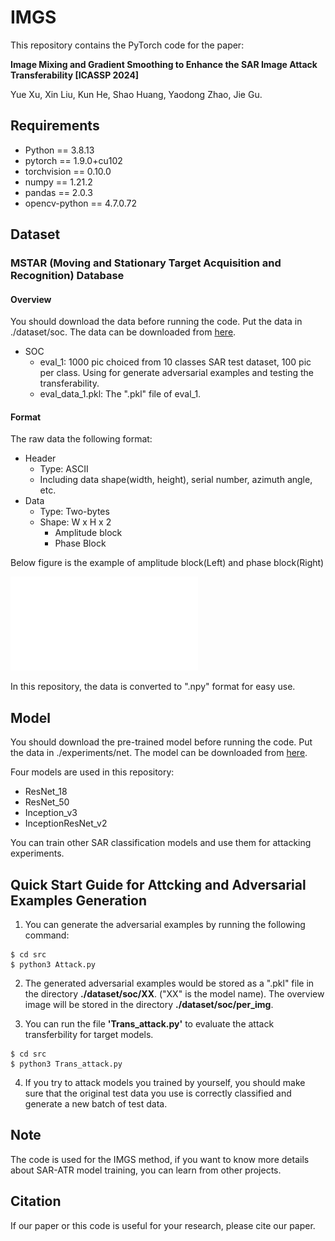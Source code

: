 # IMGS
This repository contains the PyTorch code for the paper:

**Image Mixing and Gradient Smoothing to Enhance the SAR Image Attack Transferability [ICASSP 2024]**

Yue Xu, Xin Liu, Kun He, Shao Huang, Yaodong Zhao, Jie Gu.

## Requirements
* Python == 3.8.13
* pytorch == 1.9.0+cu102
* torchvision == 0.10.0
* numpy == 1.21.2
* pandas == 2.0.3
* opencv-python == 4.7.0.72

## Dataset

### MSTAR (Moving and Stationary Target Acquisition and Recognition) Database

#### Overview
You should download the data before running the code. Put the data in ./dataset/soc. The data can be downloaded from [here](https://).

- SOC
    - eval_1: 1000 pic choiced from 10 classes SAR test dataset, 100 pic per class. Using for generate adversarial examples and testing the transferability.
    - eval_data_1.pkl: The ".pkl" file of eval_1.

#### Format

The raw data the following format:
- Header
    - Type: ASCII
    - Including data shape(width, height), serial number, azimuth angle, etc.
- Data
    - Type: Two-bytes
    - Shape: W x H x 2
        - Amplitude block
        - Phase Block

Below figure is the example of amplitude block(Left) and phase block(Right)

![Example of data block: 2S1](./experiments/pic/Original.pdf)

In this repository, the data is converted to ".npy" format for easy use. 

## Model
You should download the pre-trained model before running the code. Put the data in ./experiments/net. The model can be downloaded from [here](https://).

Four models are used in this repository:
- ResNet_18
- ResNet_50
- Inception_v3
- InceptionResNet_v2

You can train other SAR classification models and use them for attacking experiments.

## Quick Start Guide for Attcking and Adversarial Examples Generation

1. You can generate the adversarial examples by running the following command:
```shell
$ cd src 
$ python3 Attack.py
```

2. The generated adversarial examples would be stored as a ".pkl" file in the directory **./dataset/soc/XX**. ("XX" is the model name). The overview image will be stored in the directory **./dataset/soc/per_img**. 

3. You can run the file **'Trans_attack.py'** to evaluate the attack transferbility for target models.
```shell
$ cd src 
$ python3 Trans_attack.py
```
4. If you try to attack models you trained by yourself, you should make sure that the original test data you use is correctly classified and generate a new batch of test data.

## Note
The code is used for the IMGS method, if you want to know more details about SAR-ATR model training, you can learn from other projects.

## Citation
If our paper or this code is useful for your research, please cite our paper.
